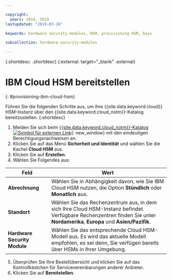 ```yaml
---

copyright:
  years: 2014, 2019
lastupdated: "2019-03-26"

keywords: hardware security modules, HSM, provisioning HSM, keys

subcollection: hardware-security-modules

---
```


{:shortdesc: .shortdesc}
{:external: target="_blank" .external}

# IBM Cloud HSM bereitstellen
{: #provisioning-ibm-cloud-hsm}

Führen Sie die folgenden Schritte aus, um Ihre {{site.data.keyword.cloud}} HSM-Instanz über den {{site.data.keyword.cloud_notm}}-Katalog bereitzustellen.
{:shortdesc}

1. Melden Sie sich beim [{{site.data.keyword.cloud_notm}}-Katalog ![Symbol für externen Link](../icons/launch-glyph.svg "Symbol für externen Link")](https://cloud.ibm.com/catalog){: new_window} mit den eindeutigen Berechtigungsnachweisen an.
2. Klicken Sie auf das Menü **Sicherheit und Identität** und wählen Sie die Kachel **Cloud HSM** aus.
3. Klicken Sie auf **Erstellen**.
4. Wählen Sie Folgendes aus:

| Feld | Wert |
| --- | --- |
| **Abrechnung** |Wählen Sie in Abhängigkeit davon, wie Sie IBM Cloud HSM nutzen, die Option **Stündlich** oder **Monatlich** aus. |
| **Standort** | Wählen Sie das Rechenzentrum aus, in dem sich Ihre Cloud HSM-Instanz befindet. Verfügbare Rechenzentren finden Sie unter **Nordamerika**, **Europa** und **Asien/Pazifik**. |
| **Hardware Security Module** | Wählen Sie das entsprechende Cloud HSM-Modell aus. Es wird das aktuelle Modell empfohlen, es sei denn, Sie verfügen bereits über HSMs in Ihrer Umgebung. |

5. Überprüfen Sie Ihre Bestellübersicht und klicken Sie auf das Kontrollkästchen für Servicevereinbarungen anderer Anbieter.
6. Klicken Sie auf **Bereitstellen**.
